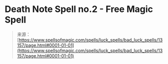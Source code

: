 <!--yml
category: 未分类
date: 2024-06-12 18:51:25
-->

# Death Note Spell no.2 - Free Magic Spell

> 来源：[https://www.spellsofmagic.com/spells/luck_spells/bad_luck_spells/13157/page.html#0001-01-01](https://www.spellsofmagic.com/spells/luck_spells/bad_luck_spells/13157/page.html#0001-01-01)
